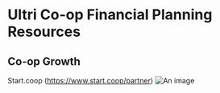 # Ultri Co-op Financial Planning Resources

## Co-op Growth

Start.coop (https://www.start.coop/partner) 
![An image](./financials/start-coop-goals.png)